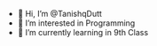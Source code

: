 - 👋 Hi, I’m @TanishqDutt
- 👀 I’m interested in Programming
- 🌱 I’m currently learning in 9th Class

<!---
TanishqDutt/TanishqDutt is a ✨ special ✨ repository because its `README.md` (this file) appears on your GitHub profile.
You can click the Preview link to take a look at your changes.
--->
